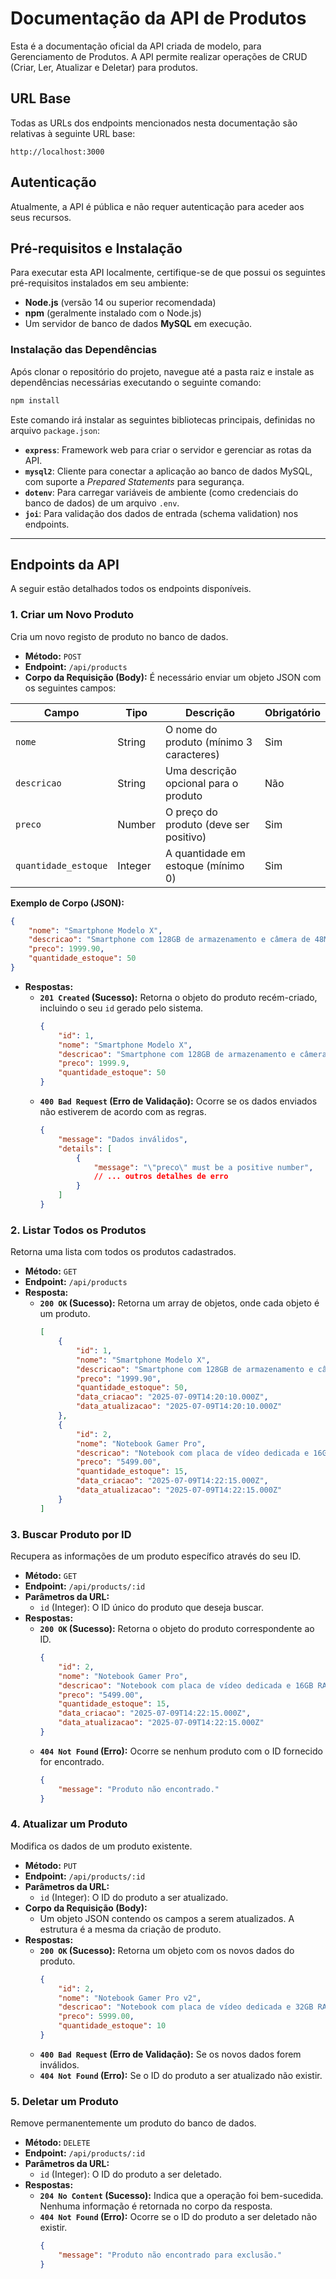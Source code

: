 # Documentação da API de Produtos

Esta é a documentação oficial da API criada de modelo, para Gerenciamento de Produtos. A API permite realizar operações de CRUD (Criar, Ler, Atualizar e Deletar) para produtos.

## URL Base

Todas as URLs dos endpoints mencionados nesta documentação são relativas à seguinte URL base:

```
http://localhost:3000
```

## Autenticação

Atualmente, a API é pública e não requer autenticação para aceder aos seus recursos.

## Pré-requisitos e Instalação

Para executar esta API localmente, certifique-se de que possui os seguintes pré-requisitos instalados em seu ambiente:

* **Node.js** (versão 14 ou superior recomendada)
* **npm** (geralmente instalado com o Node.js)
* Um servidor de banco de dados **MySQL** em execução.

### Instalação das Dependências

Após clonar o repositório do projeto, navegue até a pasta raiz e instale as dependências necessárias executando o seguinte comando:

```bash
npm install
```

Este comando irá instalar as seguintes bibliotecas principais, definidas no arquivo `package.json`:

* **`express`**: Framework web para criar o servidor e gerenciar as rotas da API.
* **`mysql2`**: Cliente para conectar a aplicação ao banco de dados MySQL, com suporte a *Prepared Statements* para segurança.
* **`dotenv`**: Para carregar variáveis de ambiente (como credenciais do banco de dados) de um arquivo `.env`.
* **`joi`**: Para validação dos dados de entrada (schema validation) nos endpoints.

---

## Endpoints da API

A seguir estão detalhados todos os endpoints disponíveis.

### 1. Criar um Novo Produto

Cria um novo registo de produto no banco de dados.

* **Método:** `POST`
* **Endpoint:** `/api/products`
* **Corpo da Requisição (Body):**
    É necessário enviar um objeto JSON com os seguintes campos:

| Campo                | Tipo    | Descrição                               | Obrigatório |
| -------------------- | ------- | --------------------------------------- | ----------- |
| `nome`               | String  | O nome do produto (mínimo 3 caracteres) | Sim         |
| `descricao`          | String  | Uma descrição opcional para o produto   | Não         |
| `preco`              | Number  | O preço do produto (deve ser positivo)  | Sim         |
| `quantidade_estoque` | Integer | A quantidade em estoque (mínimo 0)      | Sim         |

**Exemplo de Corpo (JSON):**

```json
{
    "nome": "Smartphone Modelo X",
    "descricao": "Smartphone com 128GB de armazenamento e câmera de 48MP.",
    "preco": 1999.90,
    "quantidade_estoque": 50
}
```

* **Respostas:**
    * **`201 Created` (Sucesso):** Retorna o objeto do produto recém-criado, incluindo o seu `id` gerado pelo sistema.
        ```json
        {
            "id": 1,
            "nome": "Smartphone Modelo X",
            "descricao": "Smartphone com 128GB de armazenamento e câmera de 48MP.",
            "preco": 1999.9,
            "quantidade_estoque": 50
        }
        ```
    * **`400 Bad Request` (Erro de Validação):** Ocorre se os dados enviados não estiverem de acordo com as regras.
        ```json
        {
            "message": "Dados inválidos",
            "details": [
                {
                    "message": "\"preco\" must be a positive number",
                    // ... outros detalhes de erro
                }
            ]
        }
        ```

### 2. Listar Todos os Produtos

Retorna uma lista com todos os produtos cadastrados.

* **Método:** `GET`
* **Endpoint:** `/api/products`
* **Resposta:**
    * **`200 OK` (Sucesso):** Retorna um array de objetos, onde cada objeto é um produto.
        ```json
        [
            {
                "id": 1,
                "nome": "Smartphone Modelo X",
                "descricao": "Smartphone com 128GB de armazenamento e câmera de 48MP.",
                "preco": "1999.90",
                "quantidade_estoque": 50,
                "data_criacao": "2025-07-09T14:20:10.000Z",
                "data_atualizacao": "2025-07-09T14:20:10.000Z"
            },
            {
                "id": 2,
                "nome": "Notebook Gamer Pro",
                "descricao": "Notebook com placa de vídeo dedicada e 16GB RAM.",
                "preco": "5499.00",
                "quantidade_estoque": 15,
                "data_criacao": "2025-07-09T14:22:15.000Z",
                "data_atualizacao": "2025-07-09T14:22:15.000Z"
            }
        ]
        ```

### 3. Buscar Produto por ID

Recupera as informações de um produto específico através do seu ID.

* **Método:** `GET`
* **Endpoint:** `/api/products/:id`
* **Parâmetros da URL:**
    * `id` (Integer): O ID único do produto que deseja buscar.
* **Respostas:**
    * **`200 OK` (Sucesso):** Retorna o objeto do produto correspondente ao ID.
        ```json
        {
            "id": 2,
            "nome": "Notebook Gamer Pro",
            "descricao": "Notebook com placa de vídeo dedicada e 16GB RAM.",
            "preco": "5499.00",
            "quantidade_estoque": 15,
            "data_criacao": "2025-07-09T14:22:15.000Z",
            "data_atualizacao": "2025-07-09T14:22:15.000Z"
        }
        ```
    * **`404 Not Found` (Erro):** Ocorre se nenhum produto com o ID fornecido for encontrado.
        ```json
        {
            "message": "Produto não encontrado."
        }
        ```

### 4. Atualizar um Produto

Modifica os dados de um produto existente.

* **Método:** `PUT`
* **Endpoint:** `/api/products/:id`
* **Parâmetros da URL:**
    * `id` (Integer): O ID do produto a ser atualizado.
* **Corpo da Requisição (Body):**
    * Um objeto JSON contendo os campos a serem atualizados. A estrutura é a mesma da criação de produto.
* **Respostas:**
    * **`200 OK` (Sucesso):** Retorna um objeto com os novos dados do produto.
        ```json
        {
            "id": 2,
            "nome": "Notebook Gamer Pro v2",
            "descricao": "Notebook com placa de vídeo dedicada e 32GB RAM.",
            "preco": 5999.00,
            "quantidade_estoque": 10
        }
        ```
    * **`400 Bad Request` (Erro de Validação):** Se os novos dados forem inválidos.
    * **`404 Not Found` (Erro):** Se o ID do produto a ser atualizado não existir.

### 5. Deletar um Produto

Remove permanentemente um produto do banco de dados.

* **Método:** `DELETE`
* **Endpoint:** `/api/products/:id`
* **Parâmetros da URL:**
    * `id` (Integer): O ID do produto a ser deletado.
* **Respostas:**
    * **`204 No Content` (Sucesso):** Indica que a operação foi bem-sucedida. Nenhuma informação é retornada no corpo da resposta.
    * **`404 Not Found` (Erro):** Ocorre se o ID do produto a ser deletado não existir.
        ```json
        {
            "message": "Produto não encontrado para exclusão."
        }
        